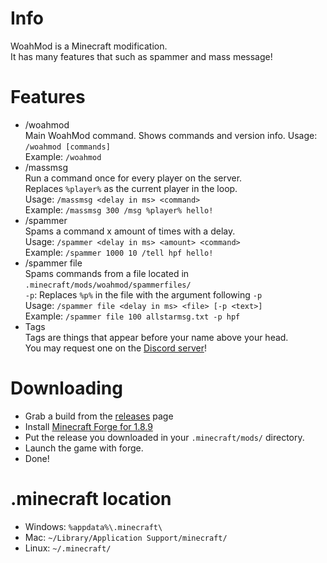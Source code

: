 # Info
WoahMod is a Minecraft modification.  
It has many features that such as spammer and mass message!
# Features
- /woahmod  
Main WoahMod command. Shows commands and version info. 
Usage: `/woahmod [commands]`  
Example: `/woahmod`
- /massmsg  
Run a command once for every player on the server.  
Replaces `%player%` as the current player in the loop.  
Usage: `/massmsg <delay in ms> <command>`  
Example: `/massmsg 300 /msg %player% hello!`  
- /spammer  
Spams a command x amount of times with a delay.  
Usage: `/spammer <delay in ms> <amount> <command>`  
Example: `/spammer 1000 10 /tell hpf hello!`
- /spammer file  
Spams commands from a file located in `.minecraft/mods/woahmod/spammerfiles/`  
`-p`: Replaces `%p%` in the file with the argument following `-p`  
Usage: `/spammer file <delay in ms> <file> [-p <text>]`  
Example: `/spammer file 100 allstarmsg.txt -p hpf`
- Tags  
Tags are things that appear before your name above your head.  
You may request one on the [Discord server](https://discord.gg/a2DQmak)!

# Downloading
- Grab a build from the [releases](/releases) page
- Install [Minecraft Forge for 1.8.9](https://files.minecraftforge.net/maven/net/minecraftforge/forge/index_1.8.9.html)
- Put the release you downloaded in your `.minecraft/mods/` directory.
- Launch the game with forge.
- Done!

# .minecraft location
- Windows: `%appdata%\.minecraft\`
- Mac: `~/Library/Application Support/minecraft/`
- Linux: `~/.minecraft/`
